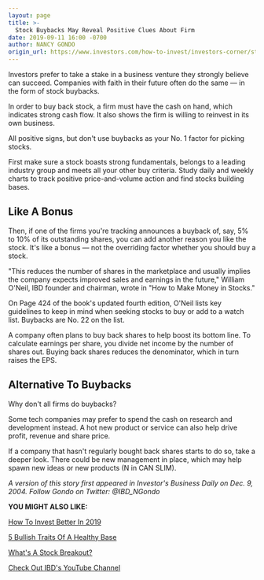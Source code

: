 ```yaml
---
layout: page
title: >-
  Stock Buybacks May Reveal Positive Clues About Firm
date: 2019-09-11 16:00 -0700
author: NANCY GONDO
origin_url: https://www.investors.com/how-to-invest/investors-corner/stock-buybacks-investors
---
```





Investors prefer to take a stake in a business venture they strongly believe can succeed. Companies with faith in their future often do the same — in the form of stock buybacks.




In order to buy back stock, a firm must have the cash on hand, which indicates strong cash flow. It also shows the firm is willing to reinvest in its own business.


All positive signs, but don't use buybacks as your No. 1 factor for picking stocks.


First make sure a stock boasts strong fundamentals, belongs to a leading industry group and meets all your other buy criteria. Study daily and weekly charts to track positive price-and-volume action and find stocks building bases.


Like A Bonus
------------


Then, if one of the firms you're tracking announces a buyback of, say, 5% to 10% of its outstanding shares, you can add another reason you like the stock. It's like a bonus — not the overriding factor whether you should buy a stock.


"This reduces the number of shares in the marketplace and usually implies the company expects improved sales and earnings in the future," William O'Neil, IBD founder and chairman, wrote in "How to Make Money in Stocks."


On Page 424 of the book's updated fourth edition, O'Neil lists key guidelines to keep in mind when seeking stocks to buy or add to a watch list. Buybacks are No. 22 on the list.


A company often plans to buy back shares to help boost its bottom line. To calculate earnings per share, you divide net income by the number of shares out. Buying back shares reduces the denominator, which in turn raises the EPS.


Alternative To Buybacks
-----------------------


Why don't all firms do buybacks?


Some tech companies may prefer to spend the cash on research and development instead. A hot new product or service can also help drive profit, revenue and share price.


If a company that hasn't regularly bought back shares starts to do so, take a deeper look. There could be new management in place, which may help spawn new ideas or new products (N in CAN SLIM).


*A version of this story first appeared in Investor's Business Daily on Dec. 9, 2004. Follow Gondo on Twitter: @IBD\_NGondo*


**YOU MIGHT ALSO LIKE:**


[How To Invest Better In 2019](https://www.investors.com/how-to-invest/investors-corner/stock-goals-investing-2019/)


[5 Bullish Traits Of A Healthy Base](https://www.investors.com/how-to-invest/investors-corner/chart-reading-basics-5-bullish-traits-of-a-healthy-base/)


[What's A Stock Breakout?](https://www.investors.com/how-to-invest/investors-corner/what-is-stock-breakout/)


[Check Out IBD's YouTube Channel](https://www.youtube.com/investorsbusinessdaily)




